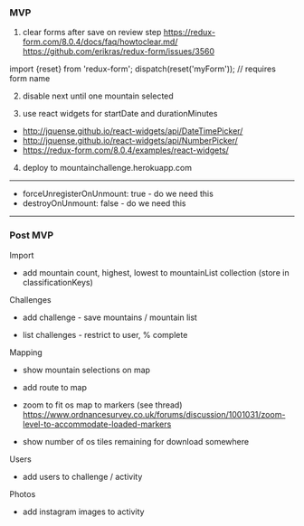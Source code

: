 ### MVP

1.  clear forms after save on review step
    https://redux-form.com/8.0.4/docs/faq/howtoclear.md/
    https://github.com/erikras/redux-form/issues/3560

import {reset} from 'redux-form';
dispatch(reset('myForm')); // requires form name

2.  disable next until one mountain selected

3.  use react widgets for startDate and durationMinutes

- http://jquense.github.io/react-widgets/api/DateTimePicker/
- http://jquense.github.io/react-widgets/api/NumberPicker/
- https://redux-form.com/8.0.4/examples/react-widgets/

4.  deploy to mountainchallenge.herokuapp.com

---

- forceUnregisterOnUnmount: true - do we need this
- destroyOnUnmount: false - do we need this

---

### Post MVP

Import

- add mountain count, highest, lowest to mountainList collection (store in classificationKeys)

Challenges

- add challenge - save mountains / mountain list

- list challenges - restrict to user, % complete

Mapping

- show mountain selections on map

- add route to map

- zoom to fit os map to markers (see thread)
  https://www.ordnancesurvey.co.uk/forums/discussion/1001031/zoom-level-to-accommodate-loaded-markers

- show number of os tiles remaining for download somewhere

Users

- add users to challenge / activity

Photos

- add instagram images to activity
